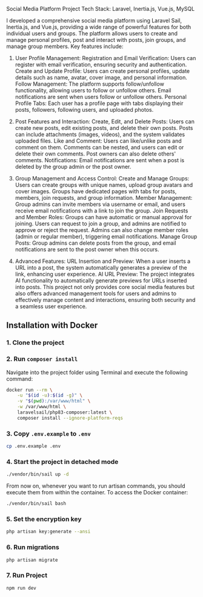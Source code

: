 Social Media Platform Project
Tech Stack: Laravel, Inertia.js, Vue.js, MySQL

I developed a comprehensive social media platform using Laravel Sail, Inertia.js, and Vue.js, providing a wide range of powerful features for both individual users and groups. The platform allows users to create and manage personal profiles, post and interact with posts, join groups, and manage group members. Key features include:

1. User Profile Management:
Registration and Email Verification: Users can register with email verification, ensuring security and authentication.
Create and Update Profile: Users can create personal profiles, update details such as name, avatar, cover image, and personal information.
Follow Management: The platform supports follow/unfollow functionality, allowing users to follow or unfollow others. Email notifications are sent when users follow or unfollow others.
Personal Profile Tabs: Each user has a profile page with tabs displaying their posts, followers, following users, and uploaded photos.

2. Post Features and Interaction:
Create, Edit, and Delete Posts: Users can create new posts, edit existing posts, and delete their own posts. Posts can include attachments (images, videos), and the system validates uploaded files.
Like and Comment: Users can like/unlike posts and comment on them. Comments can be nested, and users can edit or delete their own comments. Post owners can also delete others' comments.
Notifications: Email notifications are sent when a post is deleted by the group admin or the post owner.

3. Group Management and Access Control:
Create and Manage Groups: Users can create groups with unique names, upload group avatars and cover images. Groups have dedicated pages with tabs for posts, members, join requests, and group information.
Member Management: Group admins can invite members via username or email, and users receive email notifications with a link to join the group.
Join Requests and Member Roles: Groups can have automatic or manual approval for joining. Users can request to join a group, and admins are notified to approve or reject the request. Admins can also change member roles (admin or regular member), triggering email notifications.
Manage Group Posts: Group admins can delete posts from the group, and email notifications are sent to the post owner when this occurs.

4. Advanced Features:
URL Insertion and Preview: When a user inserts a URL into a post, the system automatically generates a preview of the link, enhancing user experience.
AI URL Preview: The project integrates AI functionality to automatically generate previews for URLs inserted into posts.
This project not only provides core social media features but also offers advanced management tools for users and admins to effectively manage content and interactions, ensuring both security and a seamless user experience.

## Installation with Docker

### 1. Clone the project

### 2. Run `composer install`
Navigate into the project folder using Terminal and execute the following command:

```bash
docker run --rm \
    -u "$(id -u):$(id -g)" \
    -v "$(pwd):/var/www/html" \
    -w /var/www/html \
    laravelsail/php83-composer:latest \
    composer install --ignore-platform-reqs
```

### 3. Copy `.env.example` to `.env`

```bash
cp .env.example .env
```

### 4. Start the project in detached mode

```bash
./vendor/bin/sail up -d
```

From now on, whenever you want to run artisan commands, you should execute them from within the container. To access the Docker container:
```bash
./vendor/bin/sail bash
```

### 5. Set the encryption key

```bash
php artisan key:generate --ansi
```

### 6. Run migrations

```bash
php artisan migrate
```
### 7. Run Project
```bash
npm run dev
```
